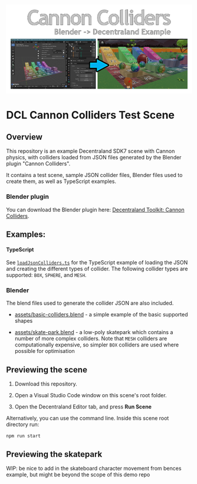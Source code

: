 
![Cannon Colliders: blender to decentraland example](./assets/scene/thumbnail.png)

# DCL Cannon Colliders Test Scene

## Overview

This repository is an example Decentraland SDK7 scene with Cannon physics, with colliders loaded from JSON files generated by the Blender plugin  "Cannon Colliders".

It contains a test scene, sample JSON collider files, Blender files used to create them, as well as TypeScript examples.


### Blender plugin

You can download the Blender plugin here: [Decentraland Toolkit: Cannon Colliders](https://github.com/stom66/blender-dcltk-cannon-colliders/).

## Examples:

#### TypeScript
See [`loadJsonColliders.ts`](/src/loadJsonColliders.ts) for the TypeScript example of loading the JSON and creating the different types of collider. The following collider types are supported: `BOX`, `SPHERE`, and `MESH`. 

### Blender
The blend files used to generate the collider JSON are also included. 

* [assets/basic-colliders.blend](./assets/basic-colliders.blend) - a simple example of the basic supported shapes

* [assets/skate-park.blend](./assets/skate-park.blend) - a low-poly skatepark which contains a number of more complex colliders. Note that `MESH` colliders are computationally expensive, so simpler `BOX` colliders are used where possible for optimisation



## Previewing the scene

1. Download this repository.

2. Open a Visual Studio Code window on this scene's root folder.

3. Open the Decentraland Editor tab, and press **Run Scene**

Alternatively, you can use the command line. Inside this scene root directory run:

```
npm run start
```

## Previewing the skatepark

WIP: be nice to add in the skateboard character movement from bences example, but might be beyond the scope of this demo repo
